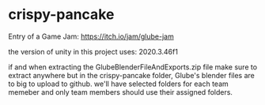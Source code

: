 # crispy-pancake
Entry of a Game Jam: https://itch.io/jam/glube-jam

the version of unity in this project uses: 2020.3.46f1

if and when extracting the GlubeBlenderFileAndExports.zip file make sure to extract anywhere but in the crispy-pancake folder, 
Glube's blender files are to big to upload to github.
we'll have selected folders for each team memeber and only team members should use their assigned folders.
